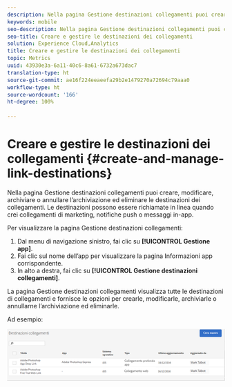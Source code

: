 ```yaml
---
description: Nella pagina Gestione destinazioni collegamenti puoi creare, modificare, archiviare o annullare l’archiviazione ed eliminare le destinazioni dei collegamenti. Le destinazioni possono essere richiamate in linea quando crei collegamenti di marketing, notifiche push o messaggi in-app.
keywords: mobile
seo-description: Nella pagina Gestione destinazioni collegamenti puoi creare, modificare, archiviare o annullare l’archiviazione ed eliminare le destinazioni dei collegamenti. Le destinazioni possono essere richiamate in linea quando crei collegamenti di marketing, notifiche push o messaggi in-app.
seo-title: Creare e gestire le destinazioni dei collegamenti
solution: Experience Cloud,Analytics
title: Creare e gestire le destinazioni dei collegamenti
topic: Metrics
uuid: 43930e3a-6a11-40c6-8a61-6732a673dac7
translation-type: ht
source-git-commit: ae16f224eeaeefa29b2e1479270a72694c79aaa0
workflow-type: ht
source-wordcount: '166'
ht-degree: 100%

---
```



# Creare e gestire le destinazioni dei collegamenti {#create-and-manage-link-destinations}

Nella pagina Gestione destinazioni collegamenti puoi creare, modificare, archiviare o annullare l’archiviazione ed eliminare le destinazioni dei collegamenti. Le destinazioni possono essere richiamate in linea quando crei collegamenti di marketing, notifiche push o messaggi in-app.

Per visualizzare la pagina Gestione destinazioni collegamenti:

1. Dal menu di navigazione sinistro, fai clic su **[!UICONTROL Gestione app]**.
1. Fai clic sul nome dell’app per visualizzare la pagina Informazioni app corrispondente.
1. In alto a destra, fai clic su **[!UICONTROL Gestione destinazioni collegamenti]**.

La pagina Gestione destinazioni collegamenti visualizza tutte le destinazioni di collegamenti e fornisce le opzioni per crearle, modificarle, archiviarle o annullarne l’archiviazione ed eliminarle.

Ad esempio:

![](assets/link_destinations_list.png)

